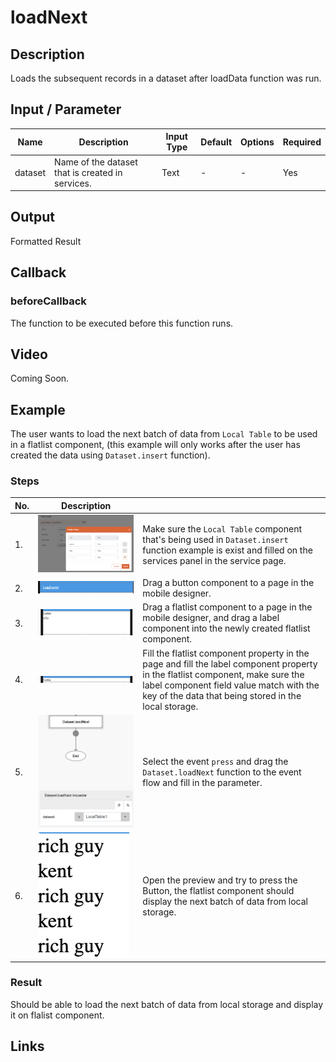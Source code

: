 # loadNext

## Description

Loads the subsequent records in a dataset after loadData function was run.

## Input / Parameter

| Name | Description | Input Type | Default | Options | Required |
| ------ | ------ | ------ | ------ | ------ | ------ |
| dataset | Name of the dataset that is created in services. | Text | - | - | Yes |

## Output

Formatted Result

## Callback

### beforeCallback

The function to be executed before this function runs.

## Video

Coming Soon.

<!-- Format: [![Video]({image-path})]({url-link}) -->

## Example

The user wants to load the next batch of data from `Local Table` to be used in a flatlist component, (this example will only works after the user has created the data using `Dataset.insert` function).

<!-- Share a scenario, like a user requirements. -->

### Steps

| No. | Description |  |
| ------ | ------ | ------ |
| 1. | ![](./loadNext-step-1.png) | Make sure the `Local Table` component that's being used in `Dataset.insert` function example is exist and filled on the services panel in the service page. |
| 2. | ![](./loadNext-step-2.png) | Drag a button component to a page in the mobile designer. |
| 3. | ![](./loadNext-step-3.png) | Drag a flatlist component to a page in the mobile designer, and drag a label component into the newly created flatlist component. |
| 4. | ![](./loadNext-step-4.png) | Fill the flatlist component property in the page and fill the label component property in the flatlist component, make sure the label component field value match with the key of the data that being stored in the local storage. |
| 5. | ![](./loadNext-step-5.png) | Select the event `press` and drag the `Dataset.loadNext` function to the event flow and fill in the parameter. |
| 6. | ![](./loadNext-step-6.png) | Open the preview and try to press the Button, the flatlist component should display the next batch of data from local storage. |

<!-- Show the steps and share some screenshots.

1. .....

Format: ![]({image-path}) -->

### Result

Should be able to load the next batch of data from local storage and display it on flalist component.

<!-- Explain the output.

Format: ![]({image-path}) -->

## Links
